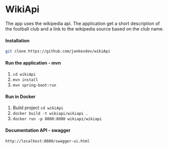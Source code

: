 # WikiApi

The app uses the wikipedia api. The application get a short description of the football club and a link to the wikipedia source based on the club name.

#### Installation

```bash
git clone https://github.com/jankesdev/wikiApi
```

#### Run the application - mvn

1. `cd wikiApi`
2. `mvn install`
3. `mvn spring-boot:run`

#### Run in Docker

1. Build project
`cd wikiApi`
2. `docker build -t wikiapi/wikiapi .`
2. `docker run -p 8080:8080 wikiapi/wikiapi`

#### Documentation API - swagger

```bash
http://localhost:8080/swagger-ui.html
```